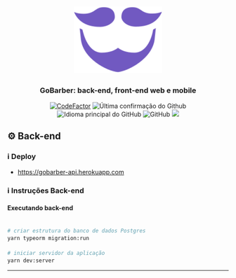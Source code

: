 <h1 align="center">
  <img alt="GoBarber" title="gobarber" src=".github/logo.svg" width="200px" />
</h1>

<h3 align="center">
  GoBarber: back-end, front-end web e mobile
</h3>

<p align = "center">
<a href="https://www.codefactor.io/repository/github/hugo-marcelo/gobarber"><img src="https://www.codefactor.io/repository/github/hugo-marcelo/gobarber/badge" alt="CodeFactor" /></a>
<img alt = "Última confirmação do Github" src = "https://img.shields.io/github/last-commit/hugo-marcelo/gobarber">
<img alt = "Idioma principal do GitHub" src = "https://img.shields.io/github/languages/top/hugo-marcelo/gobarber">
<img alt = "GitHub" src = "https://img.shields.io/github/license/hugo-marcelo/gobarber.svg">
<a href="https://www.codacy.com/manual/hugo-marcelo/gobarber?utm_source=github.com&amp;utm_medium=referral&amp;utm_content=hugo-marcelo/gobarber&amp;utm_campaign=Badge_Grade"><img src="https://api.codacy.com/project/badge/Grade/147d0b2836734c79b7ee5ea035f065b4"/></a>
</p>

## :gear: Back-end

### :information_source: Deploy

- https://gobarber-api.herokuapp.com

### :information_source: Instruções Back-end

#### Executando back-end

```bash

# criar estrutura do banco de dados Postgres
yarn typeorm migration:run

# iniciar servidor da aplicação
yarn dev:server

```

---
